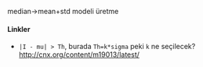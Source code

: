 median->mean+std modeli üretme

#### Linkler

- `|I - mu| > Th`, burada `Th=k*sigma` peki `k` ne seçilecek? http://cnx.org/content/m19013/latest/
